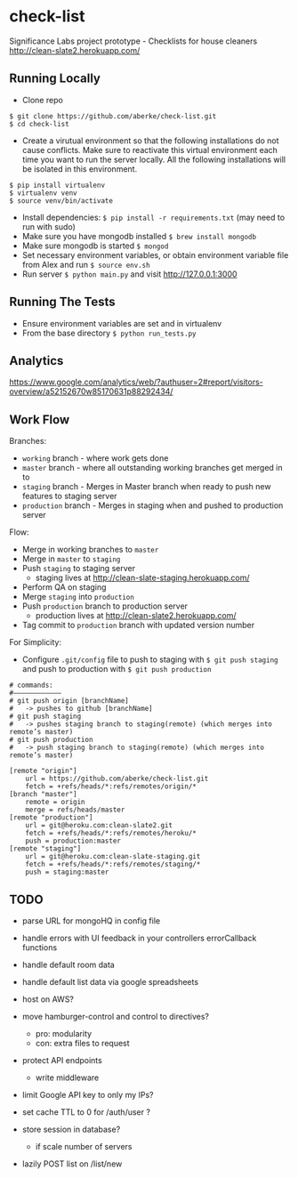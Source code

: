 check-list
==========

Significance Labs project prototype - Checklists for house cleaners
<http://clean-slate2.herokuapp.com/>


Running Locally
---

* Clone repo 

```
$ git clone https://github.com/aberke/check-list.git
$ cd check-list
```

* Create a virutual environment so that the following installations do not cause conflicts.  Make sure to reactivate this virtual environment each time you want to run the server locally.  All the following installations will be isolated in this environment.

```
$ pip install virtualenv
$ virtualenv venv
$ source venv/bin/activate
```

* Install dependencies: ```$ pip install -r requirements.txt``` (may need to run with sudo)
* Make sure you have mongodb installed ```$ brew install mongodb```
* Make sure mongodb is started ```$ mongod```
* Set necessary environment variables, or obtain environment variable file from Alex and run ```$ source env.sh```
* Run server ```$ python main.py``` and visit <http://127.0.0.1:3000>


Running The Tests
---

* Ensure environment variables are set and in virtualenv
* From the base directory ```$ python run_tests.py```


Analytics
---

<https://www.google.com/analytics/web/?authuser=2#report/visitors-overview/a52152670w85170631p88292434/>

Work Flow
---

Branches: 
- ```working``` branch 	- where work gets done
- ```master``` branch  	- where all outstanding working branches get merged in to
- ```staging``` branch 	- Merges in Master branch when ready to push new features to staging server
- ```production``` branch - Merges in staging when and pushed to production server

Flow:
- Merge in working branches to ```master```
- Merge in ```master``` to ```staging```
- Push ```staging``` to staging server
	- staging lives at <http://clean-slate-staging.herokuapp.com/>
- Perform QA on staging
- Merge ```staging``` into ```production```
- Push ```production``` branch to production server
	- production lives at <http://clean-slate2.herokuapp.com/>
- Tag commit to ```production``` branch with updated version number

For Simplicity:
* Configure ```.git/config``` file to push to staging with ```$ git push staging``` and push to production with ```$ git push production```

```
# commands:
#————————————
# git push origin [branchName] 
#	-> pushes to github [branchName]
# git push staging	     
#	-> pushes staging branch to staging(remote) (which merges into remote’s master) 
# git push production
#	-> push staging branch to staging(remote) (which merges into remote’s master)

[remote "origin"]
	url = https://github.com/aberke/check-list.git
	fetch = +refs/heads/*:refs/remotes/origin/*
[branch "master"]
	remote = origin
	merge = refs/heads/master
[remote "production"]
	url = git@heroku.com:clean-slate2.git
	fetch = +refs/heads/*:refs/remotes/heroku/*
	push = production:master
[remote "staging"]
	url = git@heroku.com:clean-slate-staging.git
	fetch = +refs/heads/*:refs/remotes/staging/*
	push = staging:master

```


TODO
---

- parse URL for mongoHQ in config file

- handle errors with UI feedback in your controllers errorCallback functions

- handle default room data

- handle default list data via google spreadsheets

- host on AWS?

- move hamburger-control and control to directives?
	- pro: modularity
	- con: extra files to request

- protect API endpoints
	- write middleware

- limit Google API key to only my IPs?


- set cache TTL to 0 for /auth/user ?

- store session in database?
	- if scale number of servers

- lazily POST list on /list/new

	










